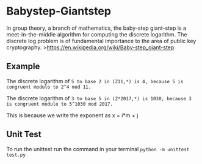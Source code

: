 # Babystep-Giantstep

In group theory, a branch of mathematics, the baby-step giant-step is a meet-in-the-middle algorithm for computing the discrete logarithm. The discrete log problem is of fundamental importance to the area of public key cryptography. >https://en.wikipedia.org/wiki/Baby-step_giant-step

## Example
The discrete logarithm of ``` 5 to base 2 in (Z11,*) is 4, because 5 is congruent modulo to 2^4 mod 11. ``` 

The discrete logarithm of ``` 3 to base 5 in (Z*2017,*) is 1030, because 3 is congruent modulo to 5^1030 mod 2017. ```

This is because we write the exponent as x = i*m + j 


## Unit Test 
To run the unittest run the command in your terminal ``` python -m unittest test.py ``` 

